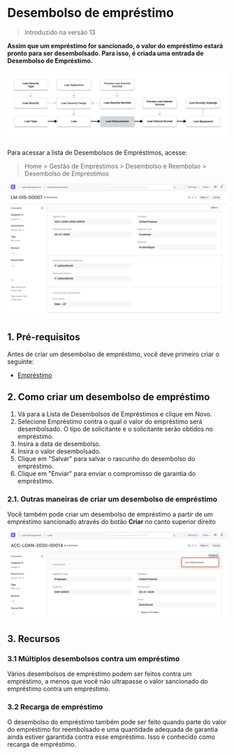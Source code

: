# Desembolso de empréstimo



> Introduzido na versão 13


**Assim que um empréstimo for sancionado, o valor do empréstimo estará pronto para ser desembolsado. Para isso, é criada uma entrada de Desembolso de Empréstimo.**


![Fazer desembolso do empréstimo](/files/loan-disbursement-flow.png)


Para acessar a lista de Desembolsos de Empréstimos, acesse:
> Home > Gestão de Empréstimos > Desembolso e Reembolso > Desembolso de Empréstimos


![Desembolso de empréstimo](/files/loan-disbursement.png)


## 1. Pré-requisitos


Antes de criar um desembolso de empréstimo, você deve primeiro criar o seguinte:


* [Empréstimo](/docs/pt/loan-management/loan)


## 2. Como criar um desembolso de empréstimo


1. Vá para a Lista de Desembolsos de Empréstimos e clique em Novo.
2. Selecione Empréstimo contra o qual o valor do empréstimo será desembolsado. O tipo de solicitante e o solicitante serão obtidos no empréstimo.
3. Insira a data de desembolso.
4. Insira o valor desembolsado.
5. Clique em "Salvar" para salvar o rascunho do desembolso do empréstimo.
6. Clique em "Enviar" para enviar o compromisso de garantia do empréstimo.


### 2.1. Outras maneiras de criar um desembolso de empréstimo


Você também pode criar um desembolso de empréstimo a partir de um empréstimo sancionado através do botão **Criar** no canto superior direito


![Criar desembolso de empréstimo](/files/create-loan-disbursement.png)


## 3. Recursos


### 3.1 Múltiplos desembolsos contra um empréstimo


Vários desembolsos de empréstimo podem ser feitos contra um empréstimo, a menos que você não ultrapasse o valor sancionado do empréstimo contra um empréstimo.


### 3.2 Recarga de empréstimo


O desembolso do empréstimo também pode ser feito quando parte do valor do empréstimo for reembolsado e uma quantidade adequada de garantia ainda estiver garantida contra esse empréstimo. Isso é conhecido como recarga de empréstimo.



